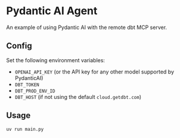 # Pydantic AI Agent

An example of using Pydantic AI with the remote dbt MCP server.

## Config

Set the following environment variables:
- `OPENAI_API_KEY` (or the API key for any other model supported by PydanticAI)
- `DBT_TOKEN`
- `DBT_PROD_ENV_ID`
- `DBT_HOST` (if not using the default `cloud.getdbt.com`)

## Usage

`uv run main.py`